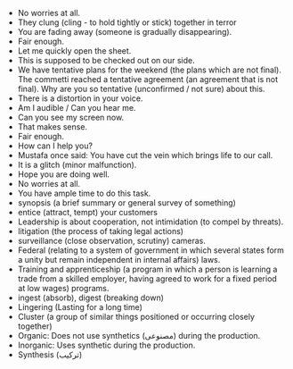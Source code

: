 - No worries at all.
- They clung (cling - to hold tightly or stick) together in terror
- You are fading away (someone is gradually disappearing).
- Fair enough.
- Let me quickly open the sheet.
- This is supposed to be checked out on our side.
- We have tentative plans for the weekend (the plans which are not final).
  The commetti reached a tentative agreement (an agreement that is not final).
  Why are you so tentative (unconfirmed / not sure) about this.
- There is a distortion in your voice.
- Am I audible / Can you hear me.
- Can you see my screen now.
- That makes sense.
- Fair enough.
- How can I help you?
- Mustafa once said:
  You have cut the vein which brings life to our call.
- It is a glitch (minor malfunction).
- Hope you are doing well.
- No worries at all.
- You have ample time to do this task.
- synopsis (a brief summary or general survey of something)
- entice (attract, tempt) your customers
- Leadership is about cooperation, not intimidation (to compel by threats).
- litigation (the process of taking legal actions)
- surveillance (close observation, scrutiny) cameras.
- Federal (relating to a system of government in which several states form a unity but remain independent in internal affairs) laws.
- Training and apprenticeship (a program in which a person is learning a trade from a skilled employer, having agreed to work for a fixed period at low wages) programs.
- ingest (absorb), digest (breaking down)
- Lingering (Lasting for a long time)
- Cluster (a group of similar things positioned or occurring closely together)
- Organic: Does not use synthetics (مصنوعی) during the production.
- Inorganic: Uses synthetic during the production.
- Synthesis (ترکیب)
